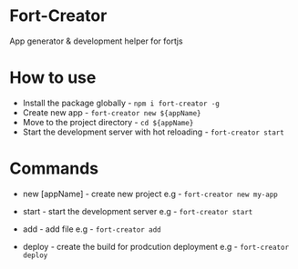 # Fort-Creator

App generator & development helper for fortjs

# How to use

* Install the package globally - `npm i fort-creator -g`
* Create new app - `fort-creator new ${appName}`
* Move to the project directory - `cd ${appName}`
* Start the development server with hot reloading - `fort-creator start`

# Commands

* new [appName] - create new project
e.g - `fort-creator new my-app`

* start - start the development server 
e.g - `fort-creator start`

* add - add file
e.g - `fort-creator add`

* deploy - create the build for prodcution deployment
e.g - `fort-creator deploy`

